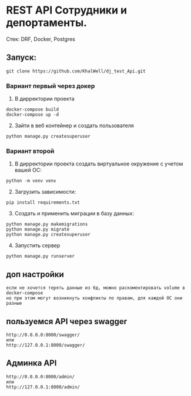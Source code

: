 # REST API Сотрудники и депортаменты.

Стек: DRF, Docker, Postgres


## Запуск:

```
git clone https://github.com/KhalWell/dj_test_Api.git
```

### Вариант первый через докер

1. В дирректории проекта
```
docker-compose build
docker-compose up -d
```
2. Зайти в веб контейнер и создать пользователя

```
python manage.py createsuperuser
```

### Вариант второй 

1. В дирректории проекта создать виртуальное окружение с учетом вашей ОС:

```
python -m venv venv
```

2. Загрузить зависимости:

```
pip install requirements.txt
```

3. Создать и применить миграции в базу данных:

```
python manage.py makemigrations
python manage.py migrate
python manage.py createsuperuser
```

4. Запустить сервер

```
python manage.py runserver
```

## доп настройки

```
если не хочется терять данные из бд, можно раскоментировать volume в docker-compose
но при этом могут возникнуть конфликты по правам, для каждой ОС они разные
```

## пользуемся API через swagger

```
http://0.0.0.0:8000/swagger/
или
http://127.0.0.1:8000/swagger/
```
## Админка API 

```
http://0.0.0.0:8000/admin/
или
http://127.0.0.1:8000/admin/

```

